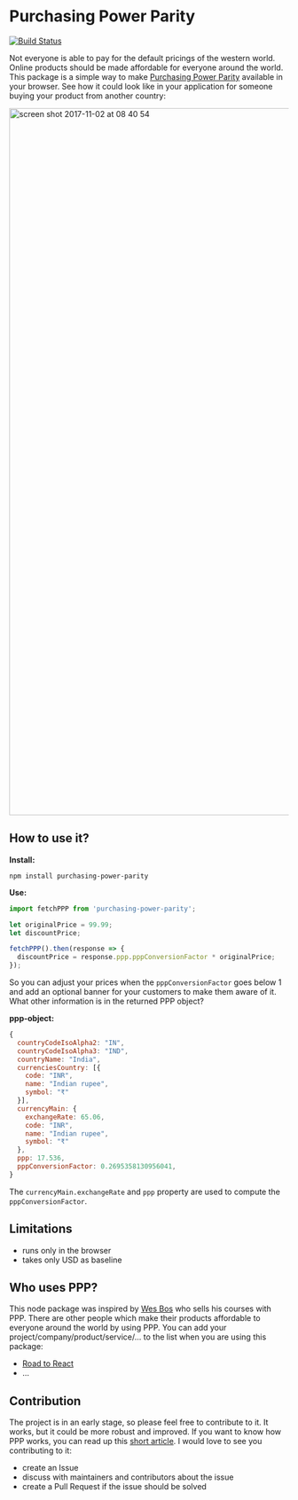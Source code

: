 # Purchasing Power Parity

[![Build Status](https://travis-ci.org/rwieruch/purchasing-power-parity.svg?branch=master)](https://travis-ci.org/rwieruch/purchasing-power-parity)

Not everyone is able to pay for the default pricings of the western world. Online products should be made affordable for everyone around the world. This package is a simple way to make [Purchasing Power Parity](https://purchasing-power-parity.com) available in your browser. See how it could look like in your application for someone buying your product from another country:

<img width="1276" alt="screen shot 2017-11-02 at 08 40 54" src="https://user-images.githubusercontent.com/2479967/32305725-a8186744-bfa9-11e7-9d58-a074c5b34982.png">

## How to use it?

**Install:**

`npm install purchasing-power-parity`

**Use:**

```js
import fetchPPP from 'purchasing-power-parity';

let originalPrice = 99.99;
let discountPrice;

fetchPPP().then(response => {
  discountPrice = response.ppp.pppConversionFactor * originalPrice;
});
```

So you can adjust your prices when the `pppConversionFactor` goes below 1 and add an optional banner for your customers to make them aware of it. What other information is in the returned PPP object?

**ppp-object:**

```js
{
  countryCodeIsoAlpha2: "IN",
  countryCodeIsoAlpha3: "IND",
  countryName: "India",
  currenciesCountry: [{
    code: "INR",
    name: "Indian rupee",
    symbol: "₹"
  }],
  currencyMain: {
    exchangeRate: 65.06,
    code: "INR",
    name: "Indian rupee",
    symbol: "₹"
  },
  ppp: 17.536,
  pppConversionFactor: 0.2695358130956041,
}
```

The `currencyMain.exchangeRate` and `ppp` property are used to compute the `pppConversionFactor`.

## Limitations

* runs only in the browser
* takes only USD as baseline

## Who uses PPP?

This node package was inspired by [Wes Bos](https://twitter.com/wesbos) who sells his courses with PPP. There are other people which make their products affordable to everyone around the world by using PPP. You can add your project/company/product/service/... to the list when you are using this package:

* [Road to React](https://roadtoreact.com/)
* ...

## Contribution

The project is in an early stage, so please feel free to contribute to it. It works, but it could be more robust and improved. If you want to know how PPP works, you can read up this [short article](https://www.sapling.com/6218206/calculate-purchasing-power-parity). I would love to see you contributing to it:

* create an Issue
* discuss with maintainers and contributors about the issue
* create a Pull Request if the issue should be solved

